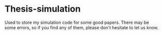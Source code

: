 # Thesis-simulation
Used to store my simulation code for some good papers.
There may be some errors, so if you find any of them, please don't hesitate to let us know.
